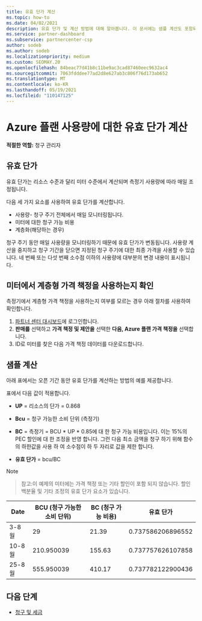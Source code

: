 ```yaml
---
title: 유효 단가 계산
ms.topic: how-to
ms.date: 04/02/2021
description: 유효 단가 및 계산 방법에 대해 알아봅니다. 이 문서에는 샘플 계산도 포함되어 있습니다.
ms.service: partner-dashboard
ms.subservice: partnercenter-csp
author: sodeb
ms.author: sodeb
ms.localizationpriority: medium
ms.custom: SEOMAY.20
ms.openlocfilehash: 84beac77d41b8c11be9ac3cad87460eec9632ac4
ms.sourcegitcommit: 7063fdddee77ad2d8e627ab3c806f76d173ab652
ms.translationtype: MT
ms.contentlocale: ko-KR
ms.lasthandoff: 05/19/2021
ms.locfileid: "110147125"
---
```

# <a name="effective-unit-price-calculation-for-azure-plan-consumption"></a>Azure 플랜 사용량에 대한 유효 단가 계산

**적절한 역할:** 청구 관리자

## <a name="the-effective-unit-price"></a>유효 단가

유효 단가는 리소스 수준과 달리 미터 수준에서 계산되며 측정기 사용량에 따라 매일 조정됩니다.

다음 세 가지 요소를 사용하여 유효 단가를 계산합니다.

- 사용량- 청구 주기 전체에서 매일 모니터링됩니다.
- 미터에 대한 청구 가능 비용
- 계층화(해당하는 경우)

청구 주기 동안 매일 사용량을 모니터링하기 때문에 유효 단가가 변동됩니다. 사용량 계산을 중지하고 청구 기간을 닫으면 지정된 청구 주기에 대한 최종 가격을 사용할 수 있습니다. 네 번째 또는 다섯 번째 소수점 이하의 사용량에 대부분의 변경 내용이 표시됩니다.

## <a name="find-out-whether-your-meter-uses-tiered-pricing"></a>미터에서 계층형 가격 책정을 사용하는지 확인

측정기에서 계층형 가격 책정을 사용하는지 여부를 모르는 경우 아래 절차를 사용하여 확인합니다. 

1. [파트너 센터 대시보드](https://partner.microsoft.com/dashboard/)에 로그인합니다.
2. **판매를** 선택하고 **가격 책정 및 제안을** 선택한 **다음, Azure 플랜 가격 책정을** 선택합니다.
3. ID로 미터를 찾은 다음 가격 책정 데이터를 다운로드합니다. 

## <a name="sample-calculation"></a>샘플 계산

아래 표에서는 오픈 기간 동안 유효 단가를 계산하는 방법의 예를 제공합니다.

표에서 다음 값이 적용합니다. 

- **UP** = 리소스의 단가 = 0.868

- **Bcu** = 청구 가능한 소비 단위 (측정기)

- **BC** = 측정기 = BCU * UP * 0.85에 대 한 청구 가능 비용입니다. 이는 15%의 PEC 할인에 대 한 조정을 반영 합니다. 그런 다음 최소 금액을 청구 하기 위해 함수의 하한값을 사용 하 여 소수점이 하 두 자리로 값을 제한 합니다. 

- **유효 단가** = bcu/BC

>[!NOTE]

>참고:이 예제의 미터에는 가격 책정 또는 기타 할인이 포함 되지 않습니다. 할인 백분율 및 기타 조정의 유효 단가 요소가 있습니다.


| Date | BCU (청구 가능한 소비 단위) | BC (청구 가능 비용) | 유효 단가 |
| ------ | ----------- | ----------- | ----------- |  
| 3-8 월 | 29 | 21.39 | 0.737586206896552 |
| 10-8 월 | 210.950039 | 155.63 | 0.737757626107858 |
| 25-8 월 | 555.950039 | 410.17 | 0.737782122900436 |

## <a name="next-steps"></a>다음 단계

- [청구 및 세금](billing.md)

